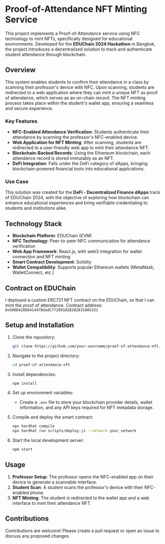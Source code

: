 # Proof-of-Attendance NFT Minting Service

This project implements a Proof-of-Attendance service using NFC technology to mint NFTs, specifically designed for educational environments. Developed for the **EDUChain 2024 Hackathon** in Bangkok, the project introduces a decentralized solution to track and authenticate student attendance through blockchain. 

## Overview

This system enables students to confirm their attendance in a class by scanning their professor's device with NFC. Upon scanning, students are redirected to a web application where they can mint a unique NFT as proof of attendance, which serves as an on-chain record. The NFT minting process takes place within the student's wallet app, ensuring a seamless and secure experience.

### Key Features
- **NFC-Enabled Attendance Verification**: Students authenticate their attendance by scanning the professor's NFC-enabled device.
- **Web Application for NFT Minting**: After scanning, students are redirected to a user-friendly web app to mint their attendance NFT.
- **Blockchain-Backed Records**: Using the Ethereum blockchain, each attendance record is stored immutably as an NFT.
- **DeFi Integration**: Falls under the DeFi category of dApps, bringing blockchain-powered financial tools into educational applications.

### Use Case
This solution was created for the **DeFi - Decentralized Finance dApps** track of EDUChain 2024, with the objective of exploring how blockchain can enhance educational experiences and bring verifiable credentialing to students and institutions alike.

## Technology Stack
- **Blockchain Platform**: EDUChain (EVM)
- **NFC Technology**: Peer-to-peer NFC communication for attendance verification
- **Web App Framework**: React.js, with web3 integration for wallet connection and NFT minting
- **Smart Contract Development**: Solidity
- **Wallet Compatibility**: Supports popular Ethereum wallets (MetaMask, WalletConnect, etc.)

## Contract on EDUChain

I deployed a custom ERC721 NFT contract on the EDUChain, so that I can mint the proof of attendance.
Contract address: `0x506D428E0414478dadC772891028282831085331`

## Setup and Installation

1. Clone the repository:
   ```bash
   git clone https://github.com/your-username/proof-of-attendance-nft.git
   ```
2. Navigate to the project directory:
   ```bash
   cd proof-of-attendance-nft
   ```
3. Install dependencies:
   ```bash
   npm install
   ```
4. Set up environment variables:
   - Create a `.env` file to store your blockchain provider details, wallet information, and any API keys required for NFT metadata storage.

5. Compile and deploy the smart contract:
   ```bash
   npx hardhat compile
   npx hardhat run scripts/deploy.js --network your_network
   ```

6. Start the local development server:
   ```bash
   npm start
   ```

## Usage
1. **Professor Setup**: The professor opens the NFC-enabled app on their device to generate a scannable interface.
2. **Student Scan**: A student scans the professor's device with their NFC-enabled phone.
3. **NFT Minting**: The student is redirected to the wallet app and a web interface to mint their attendance NFT.

## Contributions
Contributions are welcome! Please create a pull request or open an issue to discuss any proposed changes.
